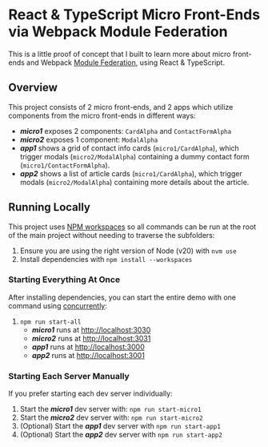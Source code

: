 # React & TypeScript Micro Front-Ends via Webpack Module Federation

This is a little proof of concept that I built to learn more about micro front-ends and Webpack [Module Federation](https://module-federation.io), using React & TypeScript.

## Overview

This project consists of 2 micro front-ends, and 2 apps which utilize components from the micro front-ends in different ways:

* **_micro1_** exposes 2 components: `CardAlpha` and `ContactFormAlpha`
* **_micro2_** exposes 1 component: `ModalAlpha`
* **_app1_** shows a grid of contact info cards (`micro1/CardAlpha`), which trigger modals (`micro2/ModalAlpha`) containing a dummy contact form (`micro1/ContactFormAlpha`).
* **_app2_** shows a list of article cards (`micro1/CardAlpha`), which trigger modals (`micro2/ModalAlpha`) containing more details about the article.

## Running Locally

This project uses [NPM workspaces](https://docs.npmjs.com/cli/v10/using-npm/workspaces) so all commands can be run at the root of the main project without needing to traverse the subfolders:

1. Ensure you are using the right version of Node (v20) with `nvm use`
2. Install dependencies with `npm install --workspaces`

### Starting Everything At Once

After installing dependencies, you can start the entire demo with one command using [concurrently](https://github.com/open-cli-tools/concurrently):

1. `npm run start-all`
    * **_micro1_** runs at [http://localhost:3030](http://localhost:3030)
    * **_micro2_** runs at [http://localhost:3031](http://localhost:3031)
    * **_app1_** runs at [http://localhost:3000](http://localhost:3000)
    * **_app2_** runs at [http://localhost:3001](http://localhost:3001)

### Starting Each Server Manually

If you prefer starting each dev server individually:

1. Start the **_micro1_** dev server with: `npm run start-micro1`
2. Start the **_micro2_** dev server with: `npm run start-micro2`
3. (Optional) Start the **_app1_** dev server with `npm run start-app1`
4. (Optional) Start the **_app2_** dev server with `npm run start-app2`
